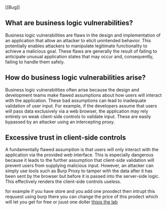 [[Bug]]

## What are business logic vulnerabilities?

Business logic vulnerabilities are flaws in the design and implementation of an application that allow an attacker to elicit unintended behavior. This potentially enables attackers to manipulate legitimate functionality to achieve a malicious goal. These flaws are generally the result of failing to anticipate unusual application states that may occur and, consequently, failing to handle them safely.

## How do business logic vulnerabilities arise?

Business logic vulnerabilities often arise because the design and development teams make flawed assumptions about how users will interact with the application. These bad assumptions can lead to inadequate validation of user input. For example, if the developers assume that users will pass data exclusively via a web browser, the application may rely entirely on weak client-side controls to validate input. These are easily bypassed by an attacker using an intercepting proxy.

## Excessive trust in client-side controls

A fundamentally flawed assumption is that users will only interact with the application via the provided web interface. This is especially dangerous because it leads to the further assumption that client-side validation will prevent users from supplying malicious input. However, an attacker can simply use tools such as Burp Proxy to tamper with the data after it has been sent by the browser but before it is passed into the server-side logic. This effectively renders the client-side controls useless.

for example if you have store and you add one proodect then intrupt this requuest using burp there you can change the  price of  this prodect which will let you get for free or juust one doller [thisis the lab](https://portswigger.net/web-security/logic-flaws/examples/lab-logic-flaws-excessive-trust-in-client-side-controlsv)
